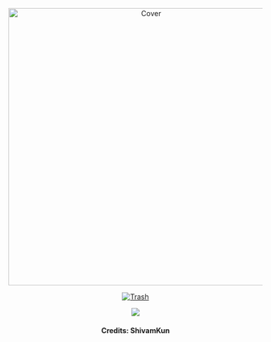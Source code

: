 <p align="center">
    <img src="https://user-images.githubusercontent.com/87795454/192500494-5b0a2087-76ba-4269-839c-b197186bbfce.png" width="550" alt="Cover" >
<p align="center">
  <a href="https://github.com/shivamkun" class="rich-diff-level-one">
    <img src="https://github-readme-stats.vercel.app/api?username=browngrey&title_color=303030&bg_color=f7b05e&text_color=303030&include_all_commits=true&show_icons=true&icon_color=303030&count_private=true&hide_border=true&custom_title=BrownGrey&" alt="Trash" >
  </a>
</p>
<p align="center">
  <img src="https://user-images.githubusercontent.com/87795454/192501595-64d69e95-20f7-4609-b9a9-a68aaba37efb.gif" >
  <h4 align="center"> Credits: ShivamKun </h4>
</p>
